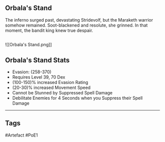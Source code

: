 ## Orbala's Stand
The inferno surged past, devastating Stridevolf, but the Maraketh
warrior somehow remained. Soot-blackened and resolute, she
grinned. In that moment, the bandit king knew true despair.
##
![[Orbala's Stand.png]]
## Orbala's Stand Stats
- Evasion: (258-370)
- Requires Level 39, 70 Dex
- (100-150)% increased Evasion Rating
- (20-30)% increased Movement Speed
- Cannot be Stunned by Suppressed Spell Damage
- Debilitate Enemies for 4 Seconds when you Suppress their Spell Damage


---
## Tags
#Artefact
#PoE1